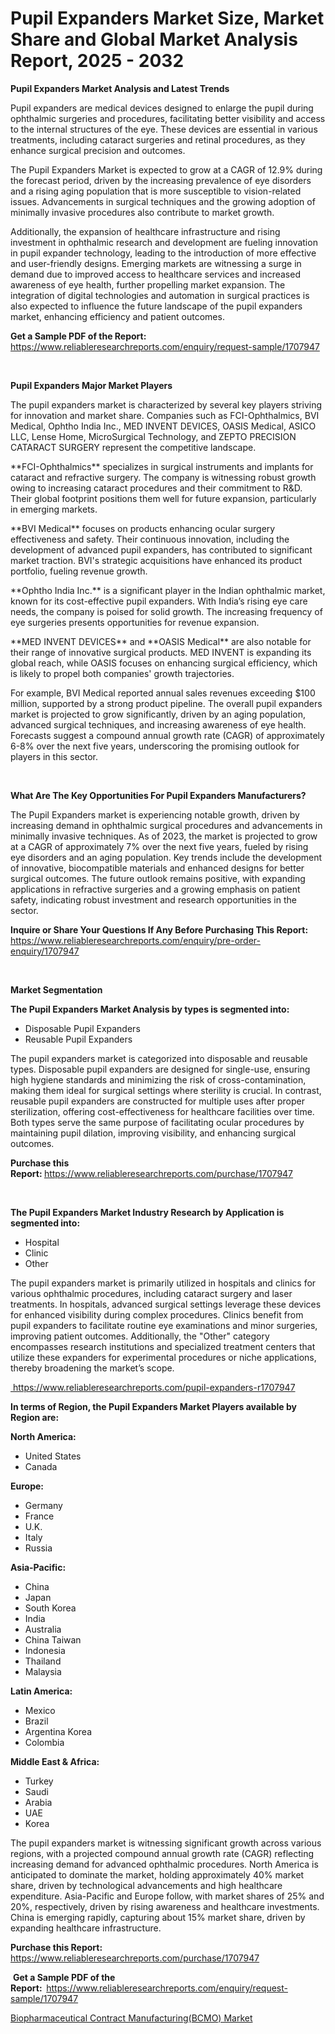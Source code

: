 <p><h1>Pupil Expanders Market Size, Market Share and Global Market Analysis Report, 2025 - 2032</h1></p><p><strong>Pupil Expanders Market Analysis and Latest Trends</strong></p>
<p><p>Pupil expanders are medical devices designed to enlarge the pupil during ophthalmic surgeries and procedures, facilitating better visibility and access to the internal structures of the eye. These devices are essential in various treatments, including cataract surgeries and retinal procedures, as they enhance surgical precision and outcomes.</p><p>The Pupil Expanders Market is expected to grow at a CAGR of 12.9% during the forecast period, driven by the increasing prevalence of eye disorders and a rising aging population that is more susceptible to vision-related issues. Advancements in surgical techniques and the growing adoption of minimally invasive procedures also contribute to market growth. </p><p>Additionally, the expansion of healthcare infrastructure and rising investment in ophthalmic research and development are fueling innovation in pupil expander technology, leading to the introduction of more effective and user-friendly designs. Emerging markets are witnessing a surge in demand due to improved access to healthcare services and increased awareness of eye health, further propelling market expansion. The integration of digital technologies and automation in surgical practices is also expected to influence the future landscape of the pupil expanders market, enhancing efficiency and patient outcomes.</p></p>
<p><strong>Get a Sample PDF of the Report:&nbsp;</strong> <a href="https://www.reliableresearchreports.com/enquiry/request-sample/1707947?utm_campaign=2665&utm_medium=2&utm_source=Github&utm_content=ia&utm_term=03032025&utm_id=pupil-expanders">https://www.reliableresearchreports.com/enquiry/request-sample/1707947</a></p>
<p>&nbsp;</p>
<p><strong>Pupil Expanders Major Market Players</strong></p>
<p><p>The pupil expanders market is characterized by several key players striving for innovation and market share. Companies such as FCI-Ophthalmics, BVI Medical, Ophtho India Inc., MED INVENT DEVICES, OASIS Medical, ASICO LLC, Lense Home, MicroSurgical Technology, and ZEPTO PRECISION CATARACT SURGERY represent the competitive landscape.</p><p>**FCI-Ophthalmics** specializes in surgical instruments and implants for cataract and refractive surgery. The company is witnessing robust growth owing to increasing cataract procedures and their commitment to R&D. Their global footprint positions them well for future expansion, particularly in emerging markets.</p><p>**BVI Medical** focuses on products enhancing ocular surgery effectiveness and safety. Their continuous innovation, including the development of advanced pupil expanders, has contributed to significant market traction. BVI's strategic acquisitions have enhanced its product portfolio, fueling revenue growth.</p><p>**Ophtho India Inc.** is a significant player in the Indian ophthalmic market, known for its cost-effective pupil expanders. With India’s rising eye care needs, the company is poised for solid growth. The increasing frequency of eye surgeries presents opportunities for revenue expansion.</p><p>**MED INVENT DEVICES** and **OASIS Medical** are also notable for their range of innovative surgical products. MED INVENT is expanding its global reach, while OASIS focuses on enhancing surgical efficiency, which is likely to propel both companies' growth trajectories.</p><p>For example, BVI Medical reported annual sales revenues exceeding $100 million, supported by a strong product pipeline. The overall pupil expanders market is projected to grow significantly, driven by an aging population, advanced surgical techniques, and increasing awareness of eye health. Forecasts suggest a compound annual growth rate (CAGR) of approximately 6-8% over the next five years, underscoring the promising outlook for players in this sector.</p></p>
<p>&nbsp;</p>
<p><strong>What Are The Key Opportunities For Pupil Expanders Manufacturers?</strong></p>
<p><p>The Pupil Expanders market is experiencing notable growth, driven by increasing demand in ophthalmic surgical procedures and advancements in minimally invasive techniques. As of 2023, the market is projected to grow at a CAGR of approximately 7% over the next five years, fueled by rising eye disorders and an aging population. Key trends include the development of innovative, biocompatible materials and enhanced designs for better surgical outcomes. The future outlook remains positive, with expanding applications in refractive surgeries and a growing emphasis on patient safety, indicating robust investment and research opportunities in the sector.</p></p>
<p><strong>Inquire or Share Your Questions If Any Before Purchasing This Report:</strong> <a href="https://www.reliableresearchreports.com/enquiry/pre-order-enquiry/1707947?utm_campaign=2665&utm_medium=2&utm_source=Github&utm_content=ia&utm_term=03032025&utm_id=pupil-expanders">https://www.reliableresearchreports.com/enquiry/pre-order-enquiry/1707947</a></p>
<p>&nbsp;</p>
<p><strong>Market Segmentation</strong></p>
<p><strong>The Pupil Expanders Market Analysis by types is segmented into:</strong></p>
<p><ul><li>Disposable Pupil Expanders</li><li>Reusable Pupil Expanders</li></ul></p>
<p><p>The pupil expanders market is categorized into disposable and reusable types. Disposable pupil expanders are designed for single-use, ensuring high hygiene standards and minimizing the risk of cross-contamination, making them ideal for surgical settings where sterility is crucial. In contrast, reusable pupil expanders are constructed for multiple uses after proper sterilization, offering cost-effectiveness for healthcare facilities over time. Both types serve the same purpose of facilitating ocular procedures by maintaining pupil dilation, improving visibility, and enhancing surgical outcomes.</p></p>
<p><strong>Purchase this Report:&nbsp;</strong><a href="https://www.reliableresearchreports.com/purchase/1707947?utm_campaign=2665&utm_medium=2&utm_source=Github&utm_content=ia&utm_term=03032025&utm_id=pupil-expanders">https://www.reliableresearchreports.com/purchase/1707947</a></p>
<p>&nbsp;</p>
<p><strong>The Pupil Expanders Market Industry Research by Application is segmented into:</strong></p>
<p><ul><li>Hospital</li><li>Clinic</li><li>Other</li></ul></p>
<p><p>The pupil expanders market is primarily utilized in hospitals and clinics for various ophthalmic procedures, including cataract surgery and laser treatments. In hospitals, advanced surgical settings leverage these devices for enhanced visibility during complex procedures. Clinics benefit from pupil expanders to facilitate routine eye examinations and minor surgeries, improving patient outcomes. Additionally, the "Other" category encompasses research institutions and specialized treatment centers that utilize these expanders for experimental procedures or niche applications, thereby broadening the market’s scope.</p></p>
<p><a href="https://www.reliableresearchreports.com/pupil-expanders-r1707947?utm_campaign=2665&utm_medium=2&utm_source=Github&utm_content=ia&utm_term=03032025&utm_id=pupil-expanders">&nbsp;https://www.reliableresearchreports.com/pupil-expanders-r1707947</a></p>
<p><strong>In terms of Region, the Pupil Expanders Market Players available by Region are:</strong></p>
<p>
    <p> <strong> North America: </strong>
        <ul>
            <li>United States</li>
            <li>Canada</li>
        </ul>
        </p> 
    <p> <strong> Europe: </strong>
        <ul>
            <li>Germany</li>
            <li>France</li>
            <li>U.K.</li>
            <li>Italy</li>
            <li>Russia</li>
        </ul>
        </p> 
    <p> <strong> Asia-Pacific: </strong>
        <ul>
            <li>China</li>
            <li>Japan</li>
            <li>South Korea</li>
            <li>India</li>
            <li>Australia</li>
            <li>China Taiwan</li>
            <li>Indonesia</li>
            <li>Thailand</li>
            <li>Malaysia</li>
        </ul>
        </p> 
    <p> <strong> Latin America: </strong>
        <ul>
            <li>Mexico</li>
            <li>Brazil</li>
            <li>Argentina Korea</li>
            <li>Colombia</li>
        </ul>
        </p> 
    <p> <strong> Middle East & Africa: </strong>
        <ul>
            <li>Turkey</li>
            <li>Saudi</li>
            <li>Arabia</li>
            <li>UAE</li>
            <li>Korea</li>
        </ul>
    </p>
    </p>
<p><p>The pupil expanders market is witnessing significant growth across various regions, with a projected compound annual growth rate (CAGR) reflecting increasing demand for advanced ophthalmic procedures. North America is anticipated to dominate the market, holding approximately 40% market share, driven by technological advancements and high healthcare expenditure. Asia-Pacific and Europe follow, with market shares of 25% and 20%, respectively, driven by rising awareness and healthcare investments. China is emerging rapidly, capturing about 15% market share, driven by expanding healthcare infrastructure.</p></p>
<p><strong>Purchase this Report: </strong><a href="https://www.reliableresearchreports.com/purchase/1707947?utm_campaign=2665&utm_medium=2&utm_source=Github&utm_content=ia&utm_term=03032025&utm_id=pupil-expanders">https://www.reliableresearchreports.com/purchase/1707947</a></p>
<p>&nbsp;<strong>Get a Sample PDF of the Report:&nbsp;&nbsp;</strong><a href="https://www.reliableresearchreports.com/enquiry/request-sample/1707947?utm_campaign=2665&utm_medium=2&utm_source=Github&utm_content=ia&utm_term=03032025&utm_id=pupil-expanders">https://www.reliableresearchreports.com/enquiry/request-sample/1707947</a></p>
<p><strong></strong></p>
<p><p><a href="https://github.com/RickHolmes3/Market-Research-Report-List-7/blob/main/biopharmaceutical-contract-manufacturingbcmo-market.md?utm_campaign=2665&utm_medium=2&utm_source=Github&utm_content=ia&utm_term=03032025&utm_id=pupil-expanders">Biopharmaceutical Contract Manufacturing(BCMO) Market</a></p></p>